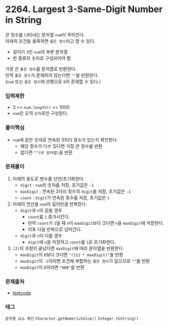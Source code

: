 # 2264. Largest 3-Same-Digit Number in String
큰 정수를 나타내는 문자열 `num`이 주어진다.  
아래의 조건을 충족하면 `좋은 정수`라고 할 수 있다.  
- 길이가 `3`인 `num`의 부분 문자열
- 한 종류의 숫자로 구성되어야 함

가장 큰 `좋은 정수`를 문자열로 반환한다.  
만약 `좋은 정수`가 존재하지 않는다면 `""`을 반환한다.  
(`num` 또는 `좋은 정수`에 선행으로 `0`이 존재할 수 있다.)
### 입력제한
- 3 <= `num.length()` <= 1000
- `num`은 오직 `숫자`로만 구성된다.
### 풀이핵심
- `num`에 같은 숫자로 연속된 3자리 정수가 있는지 확인한다.
  - 해당 정수가 다수 있다면 가장 큰 정수를 반환
  - 없다면 `""(빈 문자열)`을 반환
### 문제풀이
1. 아래의 용도로 변수를 선언/초기화한다.
   - `digit` : `num`의 숫자를 저장, 초기값은 `-1`
   - `maxDigit` : 연속된 3자리 정수의 `digit`을 저장, 초기값은 `-1`
   - `count` : `digit`가 연속된 횟수를 저장, 초기값은 `1`
2. 아래의 연산을 `num`의 길이만큼 반복한다.
   - `digit`과 `n`이 같을 경우
     - `count`를 `1` 증가시킨다.
     - 만약 `count`가 `3`일 때 `n`이 `maxDigit`보다 크다면 `n`을 `maxDigit`에 저장한다.
     - 이후 다음 반복으로 넘어간다.
   - `digit`과 `n`이 다를 경우
     - `digit`에 `n`을 저장하고 `count`를 `1`로 초기화한다.
3. `(2)`의 과정이 끝났다면 `maxDigit`에 따라 문자열을 반환한다.
   - `maxDigit`이 `0`보다 크다면 `"(111 * maxDigit)"`을 반환
   - `maxDigit`이 `-1`이라면 조건에 부합하는 `좋은 정수`가 없으므로 `""`를 반환
   - `maxDigit`이 `0`이라면 `"000"`을 반환
### 문제출처
- [leetcode](https://leetcode.com/problems/largest-3-same-digit-number-in-string/)
### 태그
`문자열 요소 확인` `Character.getNumericValue()` `Integer.toString()`